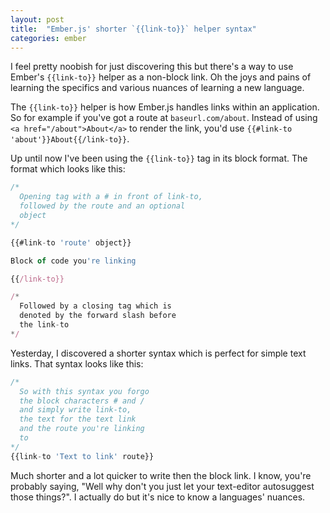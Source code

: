 ```yaml
---
layout: post
title:  "Ember.js' shorter `{{link-to}}` helper syntax"
categories: ember
---
```


I feel pretty noobish for just discovering this but there's a way to use Ember's `{{link-to}}` helper as a non-block link. Oh the joys and pains of learning the specifics and various nuances of learning a new language.

The `{{link-to}}` helper is how Ember.js handles links within an application. So for example if you've got a route at `baseurl.com/about`. Instead of using `<a href="/about">About</a>` to render the link, you'd use `{{#link-to 'about'}}About{{/link-to}}`.

Up until now I've been using the `{{link-to}}` tag in its block format. The format which looks like this:

```javascript
/* 
  Opening tag with a # in front of link-to,
  followed by the route and an optional
  object
*/

{{#link-to 'route' object}}

Block of code you're linking

{{/link-to}}

/*
  Followed by a closing tag which is
  denoted by the forward slash before
  the link-to
*/
```

Yesterday, I discovered a shorter syntax which is perfect for simple text links. That syntax looks like this:

```javascript
/*
  So with this syntax you forgo
  the block characters # and /
  and simply write link-to,
  the text for the text link
  and the route you're linking
  to
*/
{{link-to 'Text to link' route}}
```

Much shorter and a lot quicker to write then the block link. I know, you're probably saying, "Well why don't you just let your text-editor autosuggest those things?". I actually do but it's nice to know a languages' nuances.
